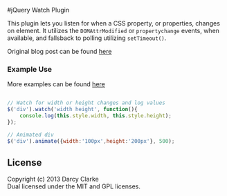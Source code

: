 #jQuery Watch Plugin
 
This plugin lets you listen for when a CSS property, or properties, changes on element. It utilizes the `DOMAttrModified` or `propertychange` events, when available, and fallsback to polling utilizing `setTimeout()`.

Original blog post can be found [here](http://darcyclarke.me/development/detect-attribute-changes-with-jquery/)

### Example Use

More examples can be found [here](http://darcyclarke.me/dev/watch/)

```javascript

// Watch for width or height changes and log values
$('div').watch('width height', function(){
	console.log(this.style.width, this.style.height);
});

// Animated div
$('div').animate({width:'100px',height:'200px'}, 500);
````

## License
Copyright (c) 2013 Darcy Clarke  
Dual licensed under the MIT and GPL licenses.  
